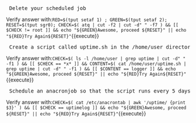 <pre> Delete your scheduled job </pre>

Verify answer with:`RED=$(tput setaf 1) ; GREEN=$(tput setaf 2); RESET=$(tput sgr0); CHECK=$( atq | cut -f2 | cut -d" " -f7 ) && [[ $CHECK != root ]] && echo "${GREEN}Awesome, proceed ${RESET}" || echo "${RED}Try Again${RESET}"`{{execute}}

<pre> Create a script called uptime.sh in the /home/user directory that records the current uptime of the system to the syslog file  `logger "$(uptime)"` and make sure that the script is executable </pre>

Verify answer with:`CHECK=$( ls -l /home/user | grep uptime | cut -d" " -f1 ) && [[ $CHECK == *x* ]] && CONTENT=$( cat /home/user/uptime.sh | grep uptime | cut -d" " -f1 ) && [[ $CONTENT == logger ]] && echo "${GREEN}Awesome, proceed ${RESET}" || echo "${RED}Try Again${RESET}"`{{execute}}

<pre> Schedule an anacronjob so that the script runs every 5 days if it has not currently been run; make sure the *job* name is "uptimelog".
</pre>

Verify answer with:`CHECK=$( cat /etc/anacrontab | awk '/uptime/ {print $3}' ) && [[ $CHECK == uptimelog ]] && echo "${GREEN}Awesome, proceed ${RESET}" || echo "${RED}Try Again${RESET}"`{{execute}}
